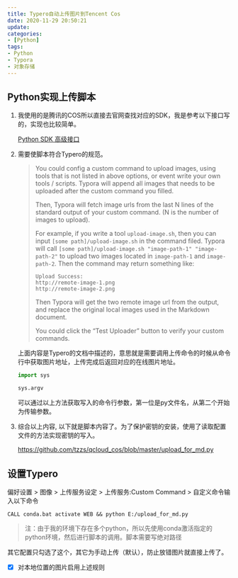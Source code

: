 ```yaml
---
title: Typero自动上传图片到Tencent Cos
date: 2020-11-29 20:50:21
update:
categories:
- [Python]
tags:
- Python
- Typora
- 对象存储
---
```


## Python实现上传脚本

1. 我使用的是腾讯的COS所以直接去官网查找对应的SDK，我是参考以下接口写的，实现也比较简单。

   [Python SDK 高级接口](https://cloud.tencent.com/document/product/436/35151#.E9.AB.98.E7.BA.A7.E6.8E.A5.E5.8F.A3.EF.BC.88.E6.8E.A8.E8.8D.90.EF.BC.89)

2. 需要使脚本符合Typero的规范。

   > You could config a custom command to upload images, using tools that is not listed in above options, or event write your own tools / scripts. Typora will append all images that needs to be uploaded after the custom command you filled.
   >
   > Then, Typora will fetch image urls from the last N lines of the standard output of your custom command. (N is the number of images to upload).
   >
   > For example, if you write a tool `upload-image.sh`, then you can input `[some path]/upload-image.sh` in the command filed. Typora will call `[some path]/upload-image.sh "image-path-1" "image-path-2"` to upload two images located in `image-path-1` and `image-path-2`. Then the command may return something like:
   >
   > ```
   > Upload Success:
   > http://remote-image-1.png
   > http://remote-image-2.png
   > ```
   >
   > Then Typora will get the two remote image url from the output, and replace the original local images used in the Markdown document.
   >
   > You could click the “Test Uploader” button to verify your custom commands.

      上面内容是Typero的文档中描述的，意思就是需要调用上传命令的时候从命令行中获取图片地址，上传完成后返回对应的在线图片地址。

      ```python
      import sys

      sys.argv
      ```

   可以通过以上方法获取写入的命令行参数，第一位是py文件名，从第二个开始为传输参数。

3. 综合以上内容, 以下就是脚本内容了。为了保护密钥的安装，使用了读取配置文件的方法实现密钥的写入。

   https://github.com/tzzs/qcloud_cos/blob/master/upload_for_md.py

## 设置Typero

偏好设置 > 图像 > 上传服务设定 > 上传服务:Custom Command > 自定义命令输入以下命令

```
CALL conda.bat activate WEB && python E:/upload_for_md.py
```

> 注：由于我的环境下存在多个python，所以先使用conda激活指定的python环境，然后进行脚本的调用。脚本需要写绝对路径



其它配置只勾选了这个，其它为手动上传（默认），防止放错图片就直接上传了。

- [x] 对本地位置的图片启用上述规则
